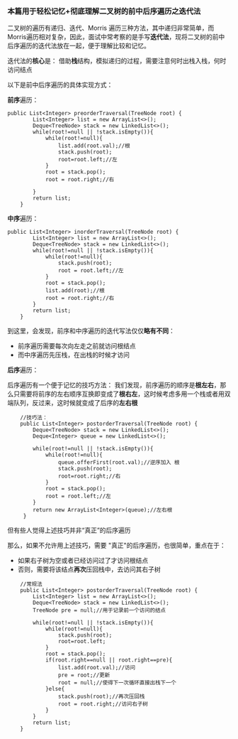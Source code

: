 ### 本篇用于轻松记忆+彻底理解二叉树的前中后序遍历之迭代法
二叉树的遍历有递归、迭代、Morris 遍历三种方法，其中递归非常简单，而Morris遍历相对复杂，因此，面试中常考察的是手写**迭代法**，现将二叉树的前中后序遍历的迭代法放在一起，便于理解比较和记忆。

迭代法的**核心**是： 借助**栈**结构，模拟递归的过程，需要注意何时出栈入栈，何时访问结点

以下是前中后序遍历的具体实现方式：

**前序**遍历：
```
public List<Integer> preorderTraversal(TreeNode root) {
        List<Integer> list = new ArrayList<>();
        Deque<TreeNode> stack = new LinkedList<>();
        while(root!=null || !stack.isEmpty()){
            while(root!=null){
                list.add(root.val);//根
                stack.push(root);
                root=root.left;//左
            }
            root = stack.pop();
            root = root.right;//右
  
        }
        return list;
    }
```

**中序**遍历：
```
public List<Integer> inorderTraversal(TreeNode root) {
        List<Integer> list = new ArrayList<>();
        Deque<TreeNode> stack = new LinkedList<>();
        while(root!=null || !stack.isEmpty()){
            while(root!=null){
                stack.push(root);
                root = root.left;//左
            }
            root = stack.pop();
            list.add(root);//根
            root = root.right;//右
        }  
        return list;
    }
```

到这里，会发现，前序和中序遍历的迭代写法仅仅**略有不同**：
- 前序遍历需要每次向左走之前就访问根结点
- 而中序遍历先压栈，在出栈的时候才访问


**后序**遍历：

后序遍历有一个便于记忆的技巧方法：
我们发现，前序遍历的顺序是**根左右**，那么只需要将前序的左右顺序互换即变成了**根右左**，这时候考虑多用一个栈或者用双端队列，反过来，这时候就变成了后序的**左右根**

```
    //技巧法：
    public List<Integer> postorderTraversal(TreeNode root) {
        Deque<TreeNode> stack = new LinkedList<>();
        Deque<Integer> queue = new LinkedList<>();
    
        while(root!=null || !stack.isEmpty()){
            while(root!=null){
                queue.offerFirst(root.val);//逆序加入 根
                stack.push(root);
                root=root.right;//右
            }
            root = stack.pop();
            root = root.left;//左
        }        
        return new ArrayList<Integer>(queue);//左右根
     }
```

但有些人觉得上述技巧并非“真正”的后序遍历

那么，如果不允许用上述技巧，需要 "真正"的后序遍历，也很简单，重点在于：
- 如果右子树为空或者已经访问过了才访问根结点
- 否则，需要将该结点**再次**压回栈中，去访问其右子树
```
    //常规法
    public List<Integer> postorderTraversal(TreeNode root) {
        List<Integer> list = new ArrayList<>();
        Deque<TreeNode> stack = new LinkedList<>();
        TreeNode pre = null;//用于记录前一个访问的结点
        
        while(root!=null || !stack.isEmpty()){
            while(root!=null){
                stack.push(root);
                root=root.left;
            }
            root = stack.pop();
            if(root.right==null || root.right==pre){
                list.add(root.val);//访问
                pre = root;//更新
                root = null;//使得下一次循环直接出栈下一个
            }else{
                stack.push(root);//再次压回栈
                root = root.right;//访问右子树
            }     
        }
        return list;
    }
```

